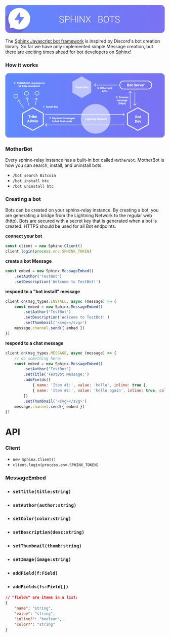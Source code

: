 
![](https://github.com/stakwork/sphinx-docs/blob/master/bots/bots.png?raw=true)

The [Sphinx Javascript bot framework](https://github.com/stakwork/sphinx-bots) is inspired by Discord's bot creation library. So far we have only implemented simple Message creation, but there are exciting times ahead for bot developers on Sphinx!

### How it works

![](https://github.com/stakwork/sphinx-docs/blob/master/bots/bots_architecture.png?raw=true)

### MotherBot

Every sphinx-relay instance has a built-in bot called `MotherBot`. MotherBot is how you can search, install, and uninstall bots. 

- `/bot search Bitcoin`
- `/bot install btc`
- `/bot uninstall btc`

### Creating a bot

Bots can be created on your sphinx-relay instance. By creating a bot, you are generating a bridge from the Lightning Network to the regular web (http). Bots are secured with a secret key that is generated when a bot is created. HTTPS should be used for all Bot endpoints.

**connect your bot**
```js
const client = new Sphinx.Client()
client.login(process.env.SPHINX_TOKEN)
```

**create a bot Message**
```js
const embed = new Sphinx.MessageEmbed()
    .setAuthor('TestBot')
    .setDescription('Welcome to TestBot!')
```

**respond to a "bot install" message**
```js
client.on(msg_types.INSTALL, async (message) => {
    const embed = new Sphinx.MessageEmbed()
        .setAuthor('TestBot')
        .setDescription('Welcome to TestBot!')
        .setThumbnail('<svg></svg>')
    message.channel.send({ embed })
})
```

**respond to a chat message**
```js
client.on(msg_types.MESSAGE, async (message) => {
    // do something here!
    const embed = new Sphinx.MessageEmbed()
        .setAuthor('TestBot')
        .setTitle('TestBot Message:')
        .addFields([
            { name: 'Item #1:', value: 'hello', inline: true },
            { name: 'Item #2:', value: 'hello again', inline: true, color: '#00FF00' }
        ])
        .setThumbnail('<svg></svg>')
    message.channel.send({ embed })
})
```

# API

### Client
- `new Sphinx.Client()`
- `client.login(process.env.SPHINX_TOKEN)`

### MessageEmbed
- ### `setTitle(title:string)`
- ### `setAuthor(author:string)`
- ### `setColor(color:string)`
- ### `setDescription(desc:string)`
- ### `setThumbnail(thumb:string)`
- ### `setImage(image:string)`
- ### `addField(f:Field)`
- ### `addFields(fs:Field[])` 
```json
// "fields" are items in a list:
{
    "name": "string",
    "value": "string",
    "inline?": "boolean",
    "color?": "string"
}
```